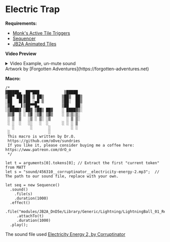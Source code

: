 # Electric Trap

**Requirements:**
 * [Monk's Active Tile Triggers](https://github.com/ironmonk88/monks-active-tiles/)
 * [Sequencer](https://foundryvtt.com/packages/sequencer)
 * [JB2A Animated Tiles](https://github.com/Jules-Bens-Aa/JB2A_DnD5e)

**Video Preview**
<details>
 <summary>Video Example, un-mute sound</summary> 

https://user-images.githubusercontent.com/8543541/188281655-5cf8bafd-e2d2-484c-abdd-f6f0dffdd9c4.mp4
</details>
Artwork by [Forgotten Adventures](https://forgotten-adventures.net)


**Macro:**
```JS
/*
▓█████▄  ██▀███           ▒█████  
▒██▀ ██▌▓██ ▒ ██▒        ▒██▒  ██▒
░██   █▌▓██ ░▄█ ▒        ▒██░  ██▒
░▓█▄   ▌▒██▀▀█▄          ▒██   ██░
░▒████▓ ░██▓ ▒██▒ ██▓    ░ ████▓▒░
 ▒▒▓  ▒ ░ ▒▓ ░▒▓░ ▒▓▒    ░ ▒░▒░▒░ 
 ░ ▒  ▒   ░▒ ░ ▒░ ░▒       ░ ▒ ▒░ 
 ░ ░  ░   ░░   ░  ░      ░ ░ ░ ▒  
   ░       ░       ░         ░ ░  
 ░                 ░              
 This macro is written by Dr.O.
 https://github.com/oOve/sundries
 If you like it, please consider buying me a coffee here: https://www.patreon.com/drO_o
 */

let t = arguments[0].tokens[0]; // Extract the first "current token" from MATT
let s = "sound/456310__corruptinator__electricity-energy-2.mp3";  // The path to our sound file, replace with your own.

let seq = new Sequence()  
  .sound()
    .file(s)
    .duration(1000)
  .effect()
     .file("modules/JB2A_DnD5e/Library/Generic/Lightning/LightningBall_01_Regular_Blue_400x400.webm")
     .attachTo(t)
     .duration(1000)
  .play(); 
 ```
 
 The sound file used [Electricity Energy 2, by Corruptinator](https://freesound.org/people/Corruptinator/sounds/456310/)
 
 
